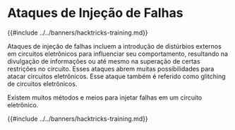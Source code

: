 # Ataques de Injeção de Falhas

{{#include ../../banners/hacktricks-training.md}}

Ataques de injeção de falhas incluem a introdução de distúrbios externos em circuitos eletrônicos para influenciar seu comportamento, resultando na divulgação de informações ou até mesmo na superação de certas restrições no circuito. Esses ataques abrem muitas possibilidades para atacar circuitos eletrônicos. Esse ataque também é referido como glitching de circuitos eletrônicos.

Existem muitos métodos e meios para injetar falhas em um circuito eletrônico.

{{#include ../../banners/hacktricks-training.md}}

